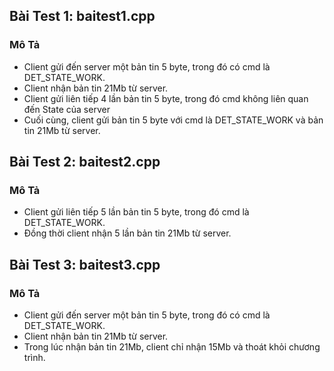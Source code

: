 ## Bài Test 1: baitest1.cpp
### Mô Tả
- Client gửi đến server một bản tin 5 byte, trong đó có cmd là DET_STATE_WORK.
- Client nhận bản tin 21Mb từ server.
- Client gửi liên tiếp 4 lần bản tin 5 byte, trong đó cmd không liên quan đến State của server
- Cuối cùng, client gửi bản tin 5 byte với cmd là DET_STATE_WORK và bản tin 21Mb từ server.
## Bài Test 2: baitest2.cpp
### Mô Tả
- Client gửi liên tiếp 5 lần bản tin 5 byte, trong đó cmd là DET_STATE_WORK.
- Đồng thời client nhận 5 lần bản tin 21Mb từ server.
## Bài Test 3: baitest3.cpp
### Mô Tả
- Client gửi đến server một bản tin 5 byte, trong đó có cmd là DET_STATE_WORK.
- Client nhận bản tin 21Mb từ server.
- Trong lúc nhận bản tin 21Mb, client chỉ nhận 15Mb và thoát khỏi chương trình.      


